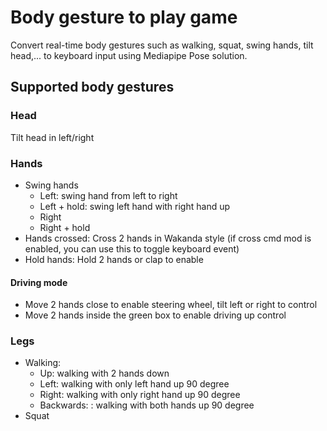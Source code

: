 # Body gesture to play game

Convert real-time body gestures such as walking, squat, swing hands, tilt head,... to keyboard input using Mediapipe Pose solution.

## Supported body gestures

### Head

Tilt head in left/right

### Hands

- Swing hands
  - Left: swing hand from left to right
  - Left + hold: swing left hand with right hand up
  - Right
  - Right + hold
- Hands crossed: Cross 2 hands in Wakanda style (if cross cmd mod is enabled, you can use this to toggle keyboard event)
- Hold hands: Hold 2 hands or clap to enable

#### Driving mode

- Move 2 hands close to enable steering wheel, tilt left or right to control
- Move 2 hands inside the green box to enable driving up control

### Legs

- Walking:
  - Up: walking with 2 hands down
  - Left: walking with only left hand up 90 degree
  - Right: walking with only right hand up 90 degree
  - Backwards: : walking with both hands up 90 degree
- Squat

